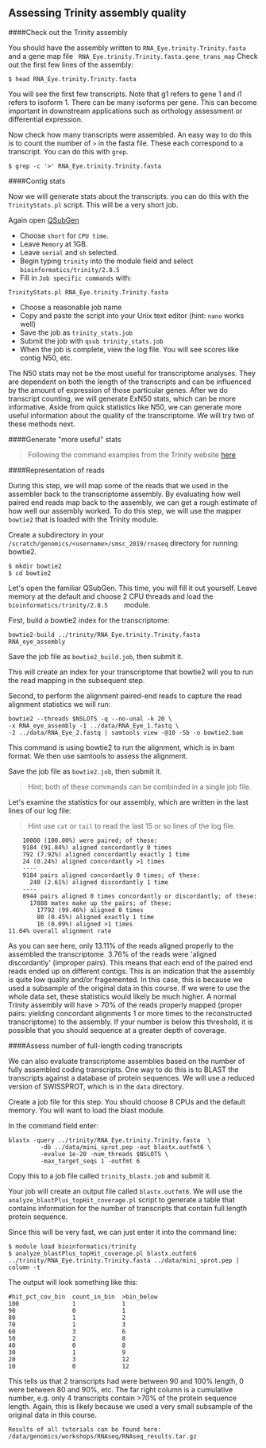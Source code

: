 ## Assessing Trinity assembly quality

####Check out the Trinity assembly

You should have the assembly written to ```RNA_Eye.trinity.Trinity.fasta``` and a gene map file ``` RNA_Eye.trinity.Trinity.fasta.gene_trans_map``` Check out the first few lines of the assembly:
```
$ head RNA_Eye.trinity.Trinity.fasta
```

You will see the first few transcripts. Note that g1 refers to gene 1 and i1 refers to isoform 1. There can be many isoforms per gene. This can become important in downstream applications such as orthology assessment or differential expression.

Now check how many transcripts were assembled. An easy way to do this is to count the number of ```>``` in the fasta file. These each correspond to a transcript. You can do this with ```grep```.
```
$ grep -c '>' RNA_Eye.trinity.Trinity.fasta
``` 
####Contig stats

Now we will generate stats about the transcripts. you can do this with the ```TrinityStats.pl``` script. This will be a very short job.

Again open [QSubGen](https://hydra-admin01.si.edu/tools/QSubGen/)

- Choose ```short``` for ```CPU time```.
- Leave ```Memory``` at 1GB.
- Leave ```serial``` and ```sh``` selected.
- Begin typing ```trinity``` into the module field and select ```bioinformatics/trinity/2.8.5```
- Fill in ```Job specific commands``` with:
```
TrinityStats.pl RNA_Eye.trinity.Trinity.fasta
```
- Choose a reasonable job name
- Copy and paste the script into your Unix text editor (hint: ```nano``` works well)
- Save the job as ```trinity_stats.job```
- Submit the job with ```qsub trinity_stats.job```
- When the job is complete, view the log file. You will see scores like contig N50, etc.

The N50 stats may not be the most useful for transcriptome analyses. They are dependent on both the length of the transcripts and can be influenced by the amount of expression of those particular genes. After we do transcript counting, we will generate ExN50 stats, which can be more informative. Aside from quick statistics like N50, we can generate more useful information about the quality of the transcriptome. We will try two of these methods next.

####Generate "more useful" stats
>Following the command examples from the Trinity website [here](https://github.com/trinityrnaseq/trinityrnaseq/wiki/RNA-Seq-Read-Representation-by-Trinity-Assembly)

####Representation of reads

During this step, we will map some of the reads that we used in the assembler back to the transcriptome assembly. By evaluating how well paired end reads map back to the assembly, we can get a rough estimate of how well our assembly worked. To do this step, we will use the mapper ```bowtie2``` that is loaded with the Trinity module.

Create a subdirectory in your ```/scratch/genomics/<username>/smsc_2019/rnaseq``` directory for running bowtie2.

```
$ mkdir bowtie2
$ cd bowtie2
```

Let's open the familiar QSubGen. This time, you will fill it out yourself. Leave memory at the default and choose 2 CPU threads and load the ```bioinformatics/trinity/2.8.5	``` module.

First, build a bowtie2 index for the transcriptome:

```
bowtie2-build ../trinity/RNA_Eye.trinity.Trinity.fasta RNA_eye_assembly
```
Save the job file as ```bowtie2_build.job```, then submit it.

This will create an index for your transcriptome that bowtie2 will you to run the read mapping in the subsequent step. 

Second, to perform the alignment paired-end reads to capture the read alignment statistics we will run: 

```
bowtie2 --threads $NSLOTS -q --no-unal -k 20 \
-x RNA_eye_assembly -1 ../data/RNA_Eye_1.fastq \
-2 ../data/RNA_Eye_2.fastq | samtools view -@10 -Sb -o bowtie2.bam
```
This command is using bowtie2 to run the alignment, which is in bam format. We then use samtools to assess the alignment. 

Save the job file as ```bowtie2.job```, then submit it.

> Hint: both of these commands can be combinded in a single job file.

Let's examine the statistics for our assembly, which are written in the last lines of our log file:

> Hint use `cat` or `tail` to read the last 15 or so lines of the log file. 

```
    10000 (100.00%) were paired; of these:
    9184 (91.84%) aligned concordantly 0 times
    792 (7.92%) aligned concordantly exactly 1 time
    24 (0.24%) aligned concordantly >1 times
    ----
    9184 pairs aligned concordantly 0 times; of these:
      240 (2.61%) aligned discordantly 1 time
    ----
    8944 pairs aligned 0 times concordantly or discordantly; of these:
      17888 mates make up the pairs; of these:
        17792 (99.46%) aligned 0 times
        80 (0.45%) aligned exactly 1 time
        16 (0.09%) aligned >1 times
11.04% overall alignment rate
```

As you can see here, only 13.11% of the reads aligned properly to the assembled the transcriptome. 3.76% of the reads were 'aligned discordantly' (improper pairs). This means that each end of the paired end reads ended up on different contigs. This is an indication that the assembly is quite low quality and/or fragemented. In this case, this is because we used a subsample of the original data in this course. If we were to use the whole data set, these statistics would likely be much higher. A normal Trinity assembly will have > 70% of the reads properly mapped (proper pairs: yielding concordant alignments 1 or more times to the reconstructed transcriptome) to the assembly. If your number is below this threshold, it is possible that you should sequence at a greater depth of coverage.

####Assess number of full-length coding transcripts

We can also evaluate transcriptome assemblies based on the number of fully assembled coding transcripts. One way to do this is to BLAST the transcripts against a database of protein sequences. We will use a reduced version of SWISSPROT, which is in the ```data``` directory.

Create a job file for this step. You should choose 8 CPUs and the default memory. You will want to load the blast module.

In the command field enter:

```
blastx -query ../trinity/RNA_Eye.trinity.Trinity.fasta  \
         -db ../data/mini_sprot.pep -out blastx.outfmt6 \
         -evalue 1e-20 -num_threads $NSLOTS \
         -max_target_seqs 1 -outfmt 6
```

Copy this to a job file called ```trinity_blastx.job``` and submit it.

Your job will create an output file called ```blastx.outfmt6```. We will use the ```analyze_blastPlus_topHit_coverage.pl``` script to generate a table that contains information for the number of transcripts that contain full length protein sequence.

Since this will be very fast, we can just enter it into the command line:

```
$ module load bioinformatics/trinity
$ analyze_blastPlus_topHit_coverage.pl blastx.outfmt6 ../trinity/RNA_Eye.trinity.Trinity.fasta ../data/mini_sprot.pep | column -t
```

The output will look something like this:

```
#hit_pct_cov_bin  count_in_bin  >bin_below
100               1             1
90                0             1
80                1             2
70                1             3
60                3             6
50                2             8
40                0             8
30                1             9
20                3             12
10                0             12
```

This tells us that 2 transcripts had were between 90 and 100% length, 0 were between 80 and 90%, etc. The far right column is a cumulative number, e.g. only 4 transcripts contain >70% of the protein sequence length. Again, this is likely because we used a very small subsample of the original data in this course. 

```
Results of all tutorials can be found here:
/data/genomics/workshops/RNAseq/RNAseq_results.tar.gz
```